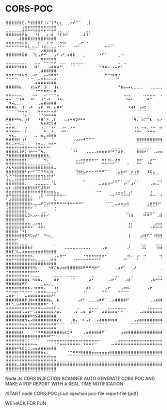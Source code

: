 # CORS-POC

⣿⣿⣿⣿⣿⣏⡄⠛⣿⣿⢿⠏⢨⠎⢹⠙⣆⣆⠀⢀⡔⠞⠉⠁⠀⢀⡇⠀⠀⠀⠀⠀⠀⠀⠀⠀⠀⠀⠀⠀⠀⠀⠀⠀⠀⠀⠀⠀⠀⠀⠀⠀⠀⠀⣴⣿⣿⣿⣿⣿⣿⣿⣿⣿⣿
⣿⣿⣿⣿⣿⡿⣧⠀⠀⠹⡏⠀⠁⡄⣼⠀⠸⡟⣦⠎⠀⠀⠀⠀⣰⢻⠃⠀⠀⠀⠀⠀⠀⠀⠀⠀⠀⠀⠀⠀⠀⠀⠀⠀⠀⠀⠀⠀⠀⠀⠀⠀⠀⢼⣿⣿⣿⣿⣿⣿⣿⡿⣿⣿⣿
⣿⣿⣿⣿⣿⣗⣿⡄⢀⠀⠇⢀⣠⠇⠏⠀⢀⡽⡿⠀⠀⢀⣠⠞⠁⠈⠀⠀⠀⠀⠀⣀⣠⠤⠀⠀⠀⠀⠀⠀⠀⠀⠀⠀⠀⠀⠀⠀⠀⠀⠀⠀⠀⠀⠀⠉⠛⠚⠋⠁⡨⣿⣿⣿⣿
⣿⣿⣿⣿⣿⣯⡿⠀⠈⣇⣠⡞⠚⠀⠀⣠⠊⢰⢃⣴⢾⣯⢀⠀⣀⠀⠀⠀⠀⠐⠋⠁⠀⠀⠀⣀⠐⠀⠀⠀⠀⠀⠀⠀⠀⠀⠀⠀⠀⠀⠀⠀⠀⠀⠀⠀⠀⠀⠀⠀⠻⣿⣿⣿⣿
⣿⣿⣿⡿⣿⣿⣇⠀⠀⣿⠏⠀⠀⢀⣴⣧⣠⠿⠋⠀⠘⠛⠙⠋⠁⠀⠀⠀⠀⠢⢶⣤⡀⢀⣀⡭⠄⠉⠀⠀⠀⠀⠀⠀⠀⠀⠀⠀⠀⠀⠀⠀⠀⠀⠀⠀⠀⠀⠀⢀⣼⣿⣿⣿⣿
⣿⣽⣯⣍⠛⠳⠽⡄⢰⠏⠀⣠⣶⠞⠛⢙⠁⠀⠀⠀⠀⠀⠀⠀⠀⠀⠀⠀⠀⠀⠀⠉⠉⠻⢿⡌⠀⠀⠀⠀⠀⠀⠀⠀⠀⠀⠀⠀⠀⠀⠀⠀⠀⠀⠀⠀⠀⠀⣠⣿⣿⣿⣿⣿⣿
⣿⣿⣿⣿⣧⠀⠀⠀⣞⣤⡞⠁⣹⠀⠀⢸⡄⠀⠀⠀⠀⠀⠀⠀⠀⠀⠀⠀⠀⠀⠀⠀⠀⠀⠀⠙⣶⣤⡤⣄⣀⣀⣀⠀⠀⢀⣀⣀⣀⣀⡀⠀⠀⠀⠀⠀⠀⠀⠈⠉⠉⠛⣫⣆⣿
⣟⣛⠛⠻⢯⣦⠀⠀⣼⠋⠀⢰⠏⣠⠀⠀⢻⣄⠀⠀⠀⠀⠀⠀⠀⠀⠀⠀⠀⠀⠀⠀⠀⠀⠀⠀⠀⠻⣟⡄⠀⠀⠀⠉⣩⠿⠋⠀⠈⠉⠺⢬⣀⡀⠀⠀⠀⠀⠀⢀⣤⣾⣵⣿⣿
⣿⣿⣿⣦⡀⠸⠀⢰⠃⠀⣴⠏⠀⡿⠀⣦⡿⠋⠀⠀⠀⠀⠀⠀⠀⠀⠀⠀⠀⠀⠀⠀⠀⠀⠀⠀⠀⠀⠘⢾⡇⢀⡶⣯⡀⠀⠀⠀⠀⠀⠀⠀⠀⠉⠻⡛⠲⠀⠀⠹⠻⢿⣿⣿⣿
⡿⣿⡿⠾⢦⡀⢠⡏⠀⠀⠹⣿⠃⠇⢀⡏⠀⠀⢀⣠⠤⢴⣲⠶⠦⠀⠀⠀⠀⠀⠀⠀⠀⠀⠀⠀⠀⠀⠀⠈⢿⡈⢩⡚⠛⣆⠀⢠⡠⠤⢤⣀⣀⠀⠀⠁⠀⠀⠀⠀⠳⢶⣯⣭⣾
⣿⢿⣿⣦⡀⠀⡞⠀⠀⠀⠀⠘⣆⠀⢸⠁⠀⢰⣯⠔⠊⠉⠀⠀⠀⠀⠀⠀⠀⠀⠀⠀⠀⠀⠀⠀⠀⠀⠀⠀⢸⣷⡈⠛⢦⣨⣉⠀⠛⠂⢤⣄⡈⠁⠀⠀⠀⠀⣀⠀⣤⣀⣽⣿⣯
⣟⣾⣿⣿⡇⣰⠃⣀⣀⣀⠀⠀⠉⠀⠈⠀⠀⠀⠀⠀⠀⣠⡴⠖⠚⠉⠉⠉⠀⠀⠀⠀⠀⠀⠀⠀⠀⠀⠀⠀⠀⣿⣿⣿⣿⣿⣿⣿⣿⣿⣷⣶⣯⣷⣶⣤⣄⣀⣘⣿⣶⣆⣼⠟⠉
⣾⣿⣿⣿⣹⡿⡋⢡⠤⠬⠛⢦⡀⠀⠀⠀⠀⠀⠀⠀⠈⠸⠇⠀⠀⢀⣀⣀⣠⣤⣤⣤⡶⠿⠛⣫⡷⠀⠀⠀⠀⣿⣿⡿⠋⠁⢀⣠⣤⡙⣿⣿⣿⣿⣿⣿⣿⣿⣿⣿⢿⣿⣧⡀⠀
⣿⣿⣿⣿⣿⣿⡇⠀⠀⠀⠀⠀⠙⢆⠀⠀⠀⠀⠀⠀⠀⠀⣶⣾⡿⠟⠛⠋⠉⠀⣟⣃⣟⣦⠾⠟⠀⠀⡀⠀⠀⣿⡏⠀⢠⣞⠉⠀⠀⡹⣎⢿⣿⣿⣿⣿⣿⣿⣿⣿⣟⣿⣿⣿⣀
⣿⣿⣿⣿⣿⣿⠃⠖⠚⠉⠉⠙⠓⢮⢷⡀⠀⠀⠀⠀⠀⠀⢹⣿⣦⠖⠒⠒⠛⠛⠛⠉⠁⠀⢀⣤⣶⠞⢁⡖⢰⡿⠀⠀⠸⢯⣤⣀⠀⢱⡈⠈⣿⣿⣿⣿⣿⣿⣿⣿⢹⣷⣿⠟⠁
⣿⣿⣿⣿⣿⣿⡀⠀⠀⣀⣀⣀⣀⡀⠘⣇⠀⠀⠀⠀⠀⠀⠀⠀⠉⠀⠀⠀⠀⣀⣠⣤⡴⠞⠛⠉⠁⡴⠋⣠⠎⠁⠀⠀⠀⢀⣤⣈⠙⢦⠇⢠⣿⣿⣿⣿⣿⣿⡿⢋⣼⣿⠿⠀⠀
⣿⣿⣿⣿⣿⣾⣿⡟⠛⠛⠛⡿⢛⣿⣿⣷⣶⣤⣀⠀⠀⠀⠀⠀⠀⠀⠀⠀⠈⠉⠀⠀⢀⣠⠴⠶⢶⣧⣴⠃⠀⠀⠀⠀⠀⣼⣀⠀⣠⠏⣠⣿⣿⣿⣿⣿⣿⡇⠀⠘⠉⠀⠀⠀⢇
⣿⣿⣿⣿⣿⣿⣿⣿⠦⣤⠤⠟⣩⡾⠛⠛⠛⠛⠛⠻⠓⠒⠛⠛⠁⠀⠀⠀⠀⠀⠀⠈⠉⣁⡤⠴⢶⣴⡇⠀⠀⠀⠀⠀⣠⣾⣛⡿⠃⣰⣿⣿⣿⣿⣿⡟⠛⠃⠀⠀⠀⠀⠀⠀⠨
⣿⣿⣿⣿⣿⣿⣏⣳⢄⡤⠄⣼⡯⠔⠀⠀⠀⠀⠀⠀⠀⠀⠀⠀⠀⠀⠀⠀⠀⠀⠀⠀⠀⠀⠀⠀⠀⠈⢳⣶⠀⠀⠀⠾⠿⠛⠉⢀⣾⣿⣿⣿⣿⣿⣿⠀⠀⠀⠀⠀⠀⠀⠀⠀⠀
⣿⣿⣿⣿⣿⣿⣿⣿⡴⠚⣻⣧⡀⠀⠀⠀⠀⠀⠀⠀⠀⠀⠀⠀⠀⠀⠀⠀⠀⠀⠀⠀⠀⠀⠀⠀⠀⠀⢸⡇⠀⠀⠀⠀⠀⢀⣴⣿⣿⣿⣿⣿⣿⠙⠻⡆⠀⠀⠀⠀⠀⠀⠀⠀⠀
⣿⣿⣿⣿⣿⣿⣯⠻⣵⠞⠁⠀⠙⠲⣄⠀⠀⠀⠀⠀⠀⠀⠀⠀⠀⠀⠀⠀⠀⠀⠀⠀⠀⠀⠀⠀⠀⠀⢸⠀⠀⠀⣴⣿⠋⠉⠸⣿⣿⣿⣿⣿⣏⠀⠀⠀⠀⠀⠀⠀⠀⠀⠀⠀⠀
⣿⣿⣿⣿⣿⣿⣿⣦⡇⠀⠀⠀⠀⠀⠀⠁⠀⠀⢀⣀⣀⣀⣀⣀⣀⣀⡀⠀⠀⠀⢀⣤⠀⠀⠀⠀⠀⠀⡸⠀⠀⠀⢘⣟⠀⠀⠀⢻⣿⣿⣿⣏⣹⢤⣴⣶⣶⣶⣶⣶⣾⣿⣿⣿⣿
⣿⣿⣿⣿⣿⣿⣿⣿⣳⡀⠀⠀⠀⠀⣠⣴⠒⠛⠉⠀⠀⢀⣀⣀⣈⣙⣟⣻⣿⡿⠛⠁⠀⠀⠀⠀⠀⣤⠿⠂⠀⡞⠀⠍⠀⠀⠀⠀⠹⣿⣿⣶⣾⣿⣿⣿⣿⣿⣿⣿⣿⣿⣿⣿⣿
⣿⣿⣿⣿⣿⣿⣿⡟⣟⣧⠀⠀⠀⠘⢿⣌⣷⣴⣶⣿⣿⣿⣿⡿⠟⠛⠛⢻⡟⠁⠀⠀⠀⠀⢀⣴⠞⠁⠀⢀⡜⠀⠀⠀⠀⠀⠀⠀⢀⣬⣿⣿⣿⣿⣿⣿⡿⠟⠋⠁⠀⠀⠀⠀⠀
⣿⣿⣿⣿⣿⣿⣿⡇⠻⣯⣧⡀⠀⠀⠈⣿⡿⠉⠀⠉⠙⠛⠁⠀⠀⠀⣠⠏⠀⠀⠀⠀⢀⡴⠟⠁⠀⢀⣴⠋⠀⠀⠀⠀⠀⢀⣤⠾⠿⠻⠿⢿⣿⣿⠟⠋⠀⠀⠀⠀⣀⣤⣤⣀⡀
⣿⣿⣿⣿⣿⣿⣿⣷⡆⡿⣿⣻⣦⠀⠀⠸⡇⠀⠀⠀⠀⠀⠀⠀⢀⡾⠃⠀⠀⠀⣠⣴⠏⠀⠀⣀⣴⣿⡷⠀⠀⠀⠀⠀⠐⠋⠀⠀⠀⣀⣴⡾⠋⠀⠀⣀⣤⣶⣾⣿⣿⣿⣿⡿⠟
⣿⣿⣿⣿⣿⣿⡟⣸⡷⢾⣻⣿⣿⣷⣄⠀⣧⠀⠀⠀⠀⠀⢀⡴⠋⠀⣀⣀⣠⡾⠟⠁⢀⣠⣾⣿⣿⣿⠃⠀⠀⠀⠀⠀⠀⢀⣠⣶⣿⡿⢃⣡⣴⣾⣿⣿⣿⣿⣿⣿⠿⢛⣁⣈⣠
⣿⣿⣿⣿⣿⢛⣻⡷⠟⣻⣿⣿⣿⣿⣿⡳⣼⡀⠀⠀⠀⢀⡞⢀⣤⠀⣿⠟⠉⠀⣠⣴⣿⣿⣿⠟⠿⠃⠀⠀⠀⠀⣀⣤⣾⣿⣿⣿⣿⣼⣿⣿⣿⣿⣿⣿⡿⢟⣫⣽⣿⣿⣿⣿⣿
⣿⣿⣿⣿⣿⡿⠹⢶⣾⣿⣿⣿⣿⣿⣿⣿⣎⢣⡀⠀⣠⣿⡆⠀⠃⠰⠃⢀⣴⣾⣿⣿⠟⠛⠛⠀⠀⠀⠀⣀⣴⣾⣿⣿⣿⣿⣿⣿⣿⣿⣿⣿⣿⣿⣿⣽⣾⣿⣿⣿⣿⣿⣿⣿⣿
⢿⣿⣿⣿⣿⡇⠀⠀⠉⠙⠻⠿⣿⣿⣿⣿⣿⣿⣽⣋⠻⠀⠀⠀⢀⣤⣾⣿⣿⣿⠟⠁⠀⠀⠀⠀⣠⣴⣾⣿⣿⣿⣿⣿⣿⣿⣿⣿⣿⣿⣿⣿⣿⣿⣿⣿⣿⣿⣿⡿⠟⠛⠛⠉⠁
⣿⣿⣿⣿⣿⣿⣶⣦⣄⣀⠀⠀⠀⠉⠙⠻⠿⣿⣿⣿⣿⣿⣿⡟⢿⣿⣿⡿⠟⠁⠀⠀⠀⣀⣴⣾⣿⣿⣿⣿⣿⣿⣿⣿⣿⣿⣿⣿⣿⣿⣿⣿⡿⢿⣟⣋⣉⣠⣤⣴⣶⣶⣶⣿⣿
⣿⣿⣿⣿⢿⣿⣿⣿⣿⣿⣿⣷⣦⣄⡀⠀⠀⠀⠀⢈⣉⣛⣛⣻⣿⣿⣿⣶⣶⣶⣶⣶⣾⣿⣿⣿⣿⣿⣿⣿⣿⣿⣿⣿⣿⣿⣿⣿⣿⣿⣿⣾⣿⣿⣿⣿⣿⣿⣿⣿⣿⣿⣿⣿⣿
⣿⣿⣿⣇⣸⣿⣿⢿⣿⣿⣿⣿⣿⣿⣿⣿⣿⣿⣿⣿⣿⣿⣿⣿⣿⣿⣿⣿⣿⣿⣿⣿⣿⣿⣿⣿⣿⣿⣿⣿⣿⣿⣿⣿⣿⣿⣿⣿⣿⣿⣿⣿⣿⣿⣿⣿⣿⣿⣿⣿⢿⣿⣿⣿⣿


Node Js CORS INJECTION SCANNER AUTO GENERATE CORS POC  AND MAKE A PDF REPORT WITH  A REAL TIME NOTIFICATION 

/START node CORS-POC.js url injection poc-file report-file {pdf}

WE HACK FOR FUN 
